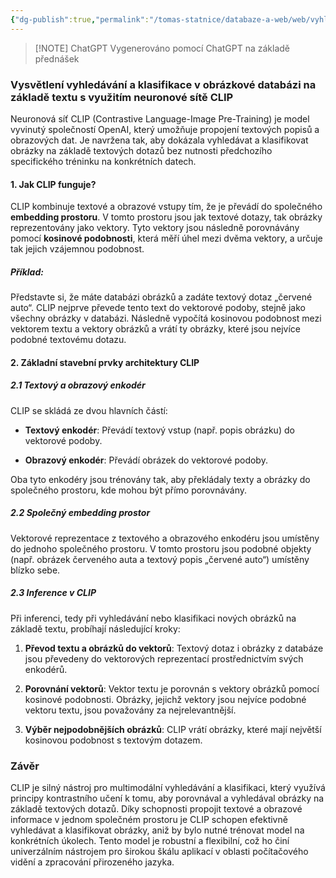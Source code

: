 ```yaml
---
{"dg-publish":true,"permalink":"/tomas-statnice/databaze-a-web/web/vyhledavani-na-webu-a-v-multimedialnich-databazich/clip/","tags":["tomas","databaze_a_web","web"],"noteIcon":""}
---
```


> [!NOTE] ChatGPT
> Vygenerováno pomocí ChatGPT na základě přednášek

### Vysvětlení vyhledávání a klasifikace v obrázkové databázi na základě textu s využitím neuronové sítě CLIP

  

Neuronová síť CLIP (Contrastive Language-Image Pre-Training) je model vyvinutý společností OpenAI, který umožňuje propojení textových popisů a obrazových dat. Je navržena tak, aby dokázala vyhledávat a klasifikovat obrázky na základě textových dotazů bez nutnosti předchozího specifického tréninku na konkrétních datech.

  

#### 1. ****Jak CLIP funguje?****

CLIP kombinuje textové a obrazové vstupy tím, že je převádí do společného ****embedding prostoru****. V tomto prostoru jsou jak textové dotazy, tak obrázky reprezentovány jako vektory. Tyto vektory jsou následně porovnávány pomocí ****kosinové podobnosti****, která měří úhel mezi dvěma vektory, a určuje tak jejich vzájemnou podobnost.

  

##### Příklad:

Představte si, že máte databázi obrázků a zadáte textový dotaz „červené auto“. CLIP nejprve převede tento text do vektorové podoby, stejně jako všechny obrázky v databázi. Následně vypočítá kosinovou podobnost mezi vektorem textu a vektory obrázků a vrátí ty obrázky, které jsou nejvíce podobné textovému dotazu.

  

#### 2. ****Základní stavební prvky architektury CLIP****

  

##### 2.1 ****Textový a obrazový enkodér****

CLIP se skládá ze dvou hlavních částí:

- ****Textový enkodér****: Převádí textový vstup (např. popis obrázku) do vektorové podoby.

- ****Obrazový enkodér****: Převádí obrázek do vektorové podoby.

  

Oba tyto enkodéry jsou trénovány tak, aby překládaly texty a obrázky do společného prostoru, kde mohou být přímo porovnávány.

  

##### 2.2 ****Společný embedding prostor****

Vektorové reprezentace z textového a obrazového enkodéru jsou umístěny do jednoho společného prostoru. V tomto prostoru jsou podobné objekty (např. obrázek červeného auta a textový popis „červené auto“) umístěny blízko sebe.

  

##### 2.3 ****Inference v CLIP****

Při inferenci, tedy při vyhledávání nebo klasifikaci nových obrázků na základě textu, probíhají následující kroky:

  

1. ****Převod textu a obrázků do vektorů****: Textový dotaz i obrázky z databáze jsou převedeny do vektorových reprezentací prostřednictvím svých enkodérů.

2. ****Porovnání vektorů****: Vektor textu je porovnán s vektory obrázků pomocí kosinové podobnosti. Obrázky, jejichž vektory jsou nejvíce podobné vektoru textu, jsou považovány za nejrelevantnější.

  

3. ****Výběr nejpodobnějších obrázků****: CLIP vrátí obrázky, které mají největší kosinovou podobnost s textovým dotazem.

  

### Závěr

CLIP je silný nástroj pro multimodální vyhledávání a klasifikaci, který využívá principy kontrastního učení k tomu, aby porovnával a vyhledával obrázky na základě textových dotazů. Díky schopnosti propojit textové a obrazové informace v jednom společném prostoru je CLIP schopen efektivně vyhledávat a klasifikovat obrázky, aniž by bylo nutné trénovat model na konkrétních úkolech. Tento model je robustní a flexibilní, což ho činí univerzálním nástrojem pro širokou škálu aplikací v oblasti počítačového vidění a zpracování přirozeného jazyka.